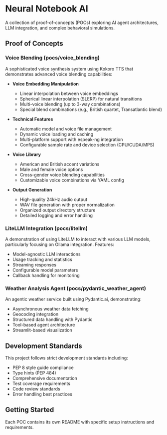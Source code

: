 # Neural Notebook AI

A collection of proof-of-concepts (POCs) exploring AI agent architectures, LLM integration, and complex behavioral simulations.

## Proof of Concepts

### Voice Blending (pocs/voice_blending)

A sophisticated voice synthesis system using Kokoro TTS that demonstrates advanced voice blending capabilities:

- **Voice Embedding Manipulation**

  - Linear interpolation between voice embeddings
  - Spherical linear interpolation (SLERP) for natural transitions
  - Multi-voice blending (up to 3-way combinations)
  - Special blend combinations (e.g., British quartet, Transatlantic blend)

- **Technical Features**

  - Automatic model and voice file management
  - Dynamic voice loading and caching
  - Multi-platform support with espeak-ng integration
  - Configurable sample rate and device selection (CPU/CUDA/MPS)

- **Voice Library**

  - American and British accent variations
  - Male and female voice options
  - Cross-gender voice blending capabilities
  - Customizable voice combinations via YAML config

- **Output Generation**
  - High-quality 24kHz audio output
  - WAV file generation with proper normalization
  - Organized output directory structure
  - Detailed logging and error handling

### LiteLLM Integration (pocs/litellm)

A demonstration of using LiteLLM to interact with various LLM models, particularly focusing on Ollama integration. Features:

- Model-agnostic LLM interactions
- Usage tracking and statistics
- Streaming responses
- Configurable model parameters
- Callback handling for monitoring

### Weather Analysis Agent (pocs/pydantic_weather_agent)

An agentic weather service built using Pydantic.ai, demonstrating:

- Asynchronous weather data fetching
- Geocoding integration
- Structured data handling with Pydantic
- Tool-based agent architecture
- Streamlit-based visualization

## Development Standards

This project follows strict development standards including:

- PEP 8 style guide compliance
- Type hints (PEP 484)
- Comprehensive documentation
- Test coverage requirements
- Code review standards
- Error handling best practices

## Getting Started

Each POC contains its own README with specific setup instructions and requirements.
